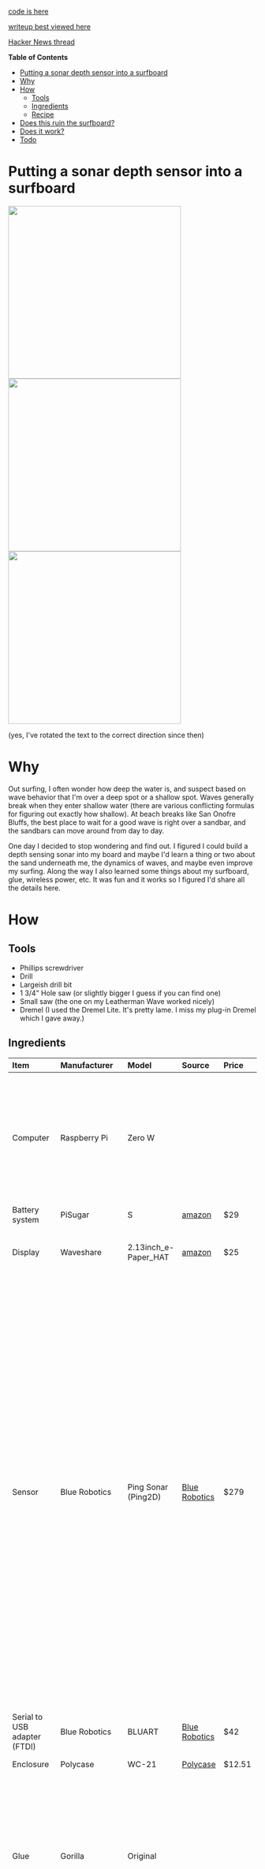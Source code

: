 [code is here](https://github.com/foobarbecue/surfsonar)

[writeup best viewed here](https://foobarbecue.github.io/surfsonar/)

[Hacker News thread](https://news.ycombinator.com/item?id=28901214)

<!-- START doctoc generated TOC please keep comment here to allow auto update -->
<!-- DON'T EDIT THIS SECTION, INSTEAD RE-RUN doctoc TO UPDATE -->
**Table of Contents**

- [Putting a sonar depth sensor into a surfboard](#putting-a-sonar-depth-sensor-into-a-surfboard)
- [Why](#why)
- [How](#how)
  - [Tools](#tools)
  - [Ingredients](#ingredients)
  - [Recipe](#recipe)
- [Does this ruin the surfboard?](#does-this-ruin-the-surfboard)
- [Does it work?](#does-it-work)
- [Todo](#todo)

<!-- END doctoc generated TOC please keep comment here to allow auto update -->

# Putting a sonar depth sensor into a surfboard

<img src="https://user-images.githubusercontent.com/854789/136716532-c8290415-742d-4497-bd39-fff4d4448e42.png" height=350px />  <img src="https://user-images.githubusercontent.com/854789/136716561-d0a32797-1715-4c74-bac9-be51f06f4071.png" height=350px /> <img src="https://user-images.githubusercontent.com/854789/136716695-0046fa21-0816-493a-a275-2234a853a4c8.png" height=350px/>

(yes, I've rotated the text to the correct direction since then)

# Why

Out surfing, I often wonder how deep the water is, and suspect based on wave behavior that I'm over a deep spot or a shallow spot. Waves generally break when they enter shallow water (there are various conflicting formulas for figuring out exactly how shallow). At beach breaks like San Onofre Bluffs, the best place to wait for a good wave is right over a sandbar, and the sandbars can move around from day to day.

One day I decided to stop wondering and find out. I figured I could build a depth sensing sonar into my board and maybe I'd learn a thing or two about the sand underneath me, the dynamics of waves, and maybe even improve my surfing. Along the way I also learned some things about my surfboard, glue, wireless power, etc. It was fun and it works so I figured I'd share all the details here.

# How

## Tools
- Phillips screwdriver
- Drill
- Largeish drill bit
- 1 3/4" Hole saw (or slightly bigger I guess if you can find one)
- Small saw (the one on my Leatherman Wave worked nicely)
- Dremel (I used the Dremel Lite. It's pretty lame. I miss my plug-in Dremel which I gave away.)

## Ingredients

**Item**|**Manufacturer**|**Model**|**Source**|**Price**|**Comment**
:------|:------|:------|:------|:------|:------
Computer|Raspberry Pi |Zero W| | |I started with the Pi Pico, but upgraded when I realized: a) The python libraries for the sonar would need significant rework b) It'd be quite nice to have wifi
Battery system|PiSugar |S|[amazon](https://smile.amazon.com/gp/product/B099RB7G78)|$29||
Display|Waveshare|2.13inch_e-Paper_HAT|[amazon](https://smile.amazon.com/gp/product/B071S8HT76)|$25|Looks great outdoors in the sun. Quite slow to refresh.|
Sensor|Blue Robotics|Ping Sonar (Ping2D)|[Blue Robotics](https://web.archive.org/web/20201201211944/https://bluerobotics.com/store/sensors-sonars-cameras/sonar/ping-sonar-r2-rp/)|$279|The version of this I bought had potted connectors on both ends, which was a bit of a pain to install in a board. With mine, I had to cut a trench in the board to put the cable in there, and it was much longer than needed. I figured that was easier than cutting, soldering and worrying about waterproofing the joint. Since then they've upgraded the sensor-side connector to a WetLink Pentrator -- looks way more convenient. The price has gone up a bit, presumably to account for the connector.
Serial to USB adapter (FTDI)|Blue Robotics|BLUART|[Blue Robotics](https://bluerobotics.com/store/comm-control-power/tether-interface/bluart-r1-rp/) |$42|You could probably skip this and use a UART on the RPi|
Enclosure|Polycase|WC-21|[Polycase](https://www.polycase.com/wc-21)|$12.51|
Glue|Gorilla|Original| | |You want original, not clear, for repairing boards. The difference is original expands (foams up) when setting and fills available space. This is good when you want to "grow into" the foam.
Surfboard|Catch Surf|Odysea Log 6'0|Catch surf store here in SC| |I agonized over which of my boards to use and in the end decided on the foamie because 1) It's what I ride when the conditions are really bad and that's when I might have time to pay attention to a gadget. 2) Bad conditions are when I can most use the extra help from a magic sandbar-spotter.|
Wireless power receiver|HOMEFUNTIME|Fast QI Receiver|[amazon](https://smile.amazon.com/gp/product/B07Z28DY9L)|15|Sold in packs of two but you only need one. However, I cut off the outer foil layer to make it fit better and it took two tries to get that right, so I was glad that I got forced into buying two!
Wireless power transmitter|TOZO|W1|[amazon](https://smile.amazon.com/gp/product/B07FM8R7J1)|$20| |
USB cable | CableCreation | Micro USB to Micro USB OTG |[amazon](https://smile.amazon.com/gp/product/B0744BW2B2)| $8|I created something like this by chopping and soldering two micro USB cables together (with impeccable heatshrink of course) and it worked at first, but then only intermittently. I switched to combining a male micro to female USB-A cable with a normal USB-A to micro usb cable. I went through several combinations of such cables that seemed like they should work with no luck before finding one that did. In the end I tried buying this little cable which has been reliable.
Grease| | | | |Might not be needed, but there was a little water inside the enclosure after I tested it overnight in a bathtub so I added it to the gaskets. No evidence of any leaking since then. I used a "single serving" packet of bike chain grease that came with my Aventon ebike.
Dessicant|Aquapapa|2 gram silica gel|[amazon](https://smile.amazon.com/gp/product/B01MZ4ZQ3Z)|$8.53 / 100 | |
Velcro|3M| | | |Any velcro would work fine probably
Mounting tape|Scotch|108-SML|[amazon](https://smile.amazon.com/dp/B01MZ2RVCQ)|$16.53 for an infinite supply|
Silicone sealant|| | | |

## Recipe

Note: I switch back and forth bewtween imperative tense (Cut the hole) to first person (I cut the hole) in the below. Imperative is when I'm strongly recommending doing it my way. First person is when I feel like there's a good chance you could improve on my methods!

1. **Set up the RPi.** Burn Raspberry Pi OS / Debian Buster to an sd card. Mount it and create a wpa_supplicant.conf for your wifi a blank ssh.txt on the boot partition. Solder male headers onto the top of the board if you didn't buy the pi with headers. Screw the PiSugar onto the bottom of the board (so the pogo pins contact solder joints on the bottom of the board). Press the display onto the headers on the top of the board. At this point you probably want to ssh into the board and play with the display a bit using the [python libraries and included examples](https://github.com/waveshare/e-Paper/tree/master/RaspberryPi_JetsonNano/python). You'll also need to enable SPI using `sudo raspi-config` and going to interface options / SPI.
   
1. **Wire it up**. Connect the Ping Sonar to the BLUART board with the included pins, and the BLUART board to the RPi with the male to male usb micro cable. At this point you probably want to ssh into the board and try out the sonar using the [python libraries and included examples](https://github.com/waveshare/e-Paper/tree/master/RaspberryPi_JetsonNano/python).

    <img src="https://user-images.githubusercontent.com/854789/136716861-bd218e27-a287-49b1-b143-293cdc687cec.JPG" height="200" /> <img src="https://user-images.githubusercontent.com/854789/136716894-9207b048-299c-404e-b344-036c9de8c334.jpg" height="200" />

1. **Set up the code**. I basically mashed together one of the e-ink examples with one of the sonar examples. Code is [here](https://github.com/foobarbecue/surfsonar). You probably want the code to run on boot. There are lots of ways to do this, but I used the quick-and-dirty one: add an @reboot line to crontab. Run `crontab -e` and add a line that goes something like `@reboot /home/pi/surfsonar/src/sonarDisp.py > /tmp/sonarOutput.txt 2>&1`. 

1. **Box it up**. Drill a hole in the side of the opaque section of the Polycase box for the sensor cable passthrough. Careful not to drill too close to the bottom of the box, because you need to leave enough space to screw on the inside part of the cable passthrough. (I made this mistake and had to hack away one of the mounting points on the inside bottom of the box in order to make it fit). Stick the display to the transparent front of the case using the mounting tape. Stick the wireless power receiver coil there too. You may need to cut it out of its foil packaging first (see ingredients section). I used glue stick to try to glue it to the Polycase but I don't think that actually did anything -- there was remnant adhesive on the coil PCB and that did the job. It's a moderately tight fit so just think about where everything goes and play around with it a bit. Especially the USB cable coming out of the RPi -- I had to cut away some of the plastic on the connector to make that fit. Close it all up and test it.

1. **Operate**.
 Before you start butchering, learn the anatomy of your board. In particular, how many stringers do you have, and where are they? Since you can't seen them on a foamie, I walked into the Catch Surf store and asked. They told me I have three stringers, all pretty close to the middle. I tried a stud finder and to my surprise it was able to see them. <br /><br /> Cut a hole in the top of the board just big enough for the Polycase box. Drill a hole in the bottom of your board with the hole saw to put the sonar in. When you flip the board, remember that the sides switch! This sounds obvious, but... turns out it's an easy mistake to make (embarrased face). If you used a 1 3/4" hole saw you'll find it's a little small and needs enlarging -- I hacked away some foam and carved away some of the plastic to enlarge the circle. I cut a channel in the bottom of the board for the cable, but didn't go all the way to the sensor hole. For cutting through the plastic on the bottom of the board I used a dremel at first and then used my Leatherman Wave saw, cutting at about a 45 deg angle to remove a triangular prism of foam with a rectangle of slick plastic on top (the "channel lid"). Then I used a drill with big drill bit to make the connections between the sensor hole, the channel, and the Polycase. I cut away enough in the "channel" to fit the excess cable, and glued the "channel lid" back on. I sealed around the edges of the sensor with silicone sealant. 

    <img src="https://user-images.githubusercontent.com/854789/136716834-6a5c9945-1a30-4f0e-b6d1-1cc34bdb4883.jpg" height="200"/> <img src="https://user-images.githubusercontent.com/854789/136716840-26b05243-dd3a-4486-a1de-0783d4b40a2b.jpg" height="200"/>


1. **Power** Add velcro strips to the charging pad and the top of the Polycase. Now you can keep your board vertical in a board rack and slap the charger on it. <br/><br/> I didn't add an external power switch of any kind. The PiSugar S has a feature where it switches off when the battery gets down to 3V, and switches back on when the battery is charged to 3.6V. It seems to run for 5h or so on a charge (careful test pending). So, my system is generally to attach the charger to it the night before and let it run all day until the low-voltage disconnect turns it off. The PiSugar also has a feature where attaching power should turn on the Pi even if it was shutdown normally with high battery voltage. To enable both of these auto-turn-on behaviors, there's a confusingly labelled switch, labelled AUTO on one side and ON on the other. The switch should be set on the ON side to enable the automatic behaviors.

    <img src="https://user-images.githubusercontent.com/854789/136716242-d8008624-e3d6-4af2-ab13-26b752df327a.JPG" height="200" > <img src="https://user-images.githubusercontent.com/854789/136716248-e706d4dc-2ca8-4af2-b104-d08a6375e307.JPG" height="200" >


# Does this ruin the surfboard?
I was concerned about compromising the watertightness of my board. Somewhere on the internet I read a heretic view that foamies don't get waterlogged, which sure would be nice, wouldn't it? I figured I'd try a test. I weighed the foam cylinder I cut on scale that measures to the gram (unfortunately I don't have anything better hand) and got 3g. I soaked it in water under a weight for a couple of days and it still weighed 3g. Note that this is fresh water, not salt water, and I suspect the repeated compression of surfing on it is what actually drives water into the foam, and I didn't test that.

<img src="https://user-images.githubusercontent.com/854789/136716757-5b8c0db4-a713-429d-80d4-24cacff93642.jpg" height="200" /> <img src="https://user-images.githubusercontent.com/854789/136716776-aa332835-18a8-4226-a3ea-e9d427427208.png" height="200" />


# Does it work?
I've taken it out for one test surf and the numbers were very reasonable once I got well past the break. I paddled out to see and watched the depth tick up about 2.4m to 3.2m, reading 100% confidence most of the time. However, closer to shore, near the breaking waves, I was getting nonsense readings and low confidence. I suspect this is due to bubbles (thanks to mannykannot and orforforof on HN for this insight). I need to look at the full waveform data to figure out if I can get good numbers in the surf zone. In the interactive plot below, you can see the two periods where I sat waiting outside. The surf was too good to collect more data than that!

{% include sonar_test_trail5_2021-01-17.html %}


# Todo
 - [ ] Parallize display update and sonar recording so it doesn't block
 - [ ] Add GPS & RTC
 - [ ] Add battery voltage and current monitoring
 - [ ] Put time and plot on display
 
 # Update: 2023-05-07
 Today I assembled a new version of the "computer." I used a RPi Zero W like before, but used newer models of the Pisugar (Pisugar3) and the Waveshare 2.13in display (also V3). Additionally, I added a [STEMMA MiniGPS](https://www.adafruit.com/product/4415), which I connected over I2C by soldering to some exposed contacts on the display. The Pisugar3 adds battery monitoring and the ability to turn everything off in software and options to wake up on wireless power connection or a schedule. I also moved things around a bit so the display is fully visible. Now I need to upgrade the software to take advantage of the battery monitoring and GPS.

# Update: 2023-05-014
Switched from using crontab to using systemd for running sonarDisp.py . One challenge was that SPI devices weren't getting created until after boot is complete. I fixed this by adding spi_bcm2835 to /etc/modules.